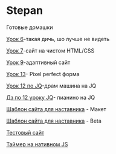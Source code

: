 

# Stepan
Готовые домашки

[Урок 6](https://stepahaha.github.io/homework_6/index.html "Mini-shit")-такая дичь, шо лучше не видеть

[Урок 7](https://stepahaha.github.io/homework-7/index.html "HTML/CSS")-сайт на чистом HTML/CSS


[Урок 9](https://stepahaha.github.io/Homework_9/index.html "BS3")-адаптивный сайт

[Урок 13](https://stepahaha.github.io/homework_13/index.html "Pixel")- Pixel perfect форма



[Урок 12 по JQ](https://stepahaha.github.io/src/index.html "Drum-machine")-драм машина на JQ

[Дз по 12 уроку JQ](https://stepahaha.github.io/пианино/src/index.html "piano")- пианино на JQ

[Шаблон сайта для наставника](https://Stepahaha/stepahaha.github.io/blob/master/For_Teacher/src/index.html "template") - Макет

[Шаблон сайта для наставника](https://stepahaha.github.io/Nastysha_Candy/src/index.html "Nastysha_Candy") - Beta

[Тестовый сайт](https://stepahaha.github.io/6y/src/index.html "Тест по строй-материалам")

[Таймер на нативном JS](https://stepahaha.github.io/timer/index.html "Свой таймер")
